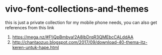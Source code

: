 # vivo-font-collections-and-themes
this is just a private collection for my mobile phone needs, 
you can also get references from this link
1. https://mega.nz/#F!jQpBmbya!2A8lbDrqR3QMEbcCALddAA
2. http://chantaozuo.blogspot.com/2017/09/download-40-thema-itz-keren-untuk-hape.html
